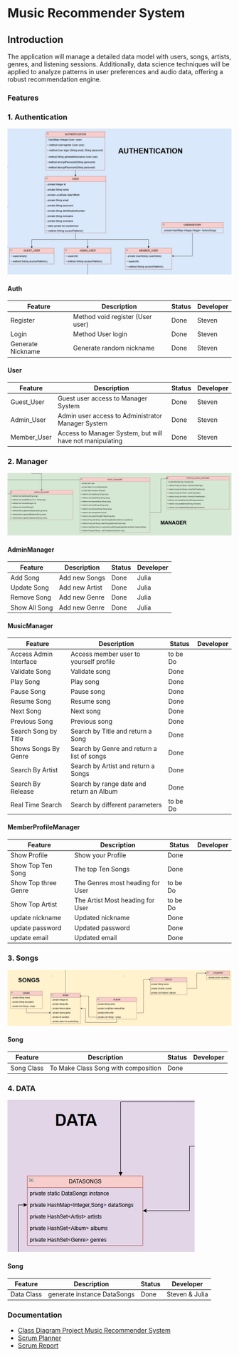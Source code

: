 # Music Recommender System

## Introduction
The application will manage a detailed data model with users, songs, artists, genres, and listening sessions. 
Additionally, data science techniques will be applied to analyze patterns in user preferences and audio data, offering a robust recommendation engine.

### Features

### 1. Authentication
![Auth](img/auth.jpg)

#### Auth

| Feature           | Description                      | Status | Developer |
|-------------------|----------------------------------|--------|-----------|
| Register          | Method void register (User user) | Done   | Steven    |
| Login             | Method User login                | Done   | Steven    |
| Generate Nickname | Generate random nickname         | Done   | Steven    |

#### User

| Feature       | Description                                              | Status | Developer |
|---------------|----------------------------------------------------------|--------|-----------|
| Guest_User    | Guest user access to Manager System                      | Done   | Steven    |  
| Admin_User    | Admin user access to Administrator Manager System        | Done   | Steven    |
| Member_User   | Access to Manager System, but will have not manipulating | Done   | Steven    |


### 2. Manager
![Manager](img/manager.jpg)

#### AdminManager

| Feature       | Description    | Status | Developer |
|---------------|----------------|--------|-----------|
| Add Song      | Add new Songs  | Done   | Julia     |
| Update Song   | Add new Artist | Done   | Julia     |
| Remove Song   | Add new Genre  | Done   | Julia     |
| Show All Song | Add new Genre  | Done   | Julia     |


#### MusicManager

| Feature                | Description                                | Status   | Developer |
|------------------------|--------------------------------------------|----------|-----------|
| Access Admin Interface | Access member user to yourself profile     | to be Do |           |
| Validate Song          | Validate song                              | Done     |           |
| Play Song              | Play song                                  | Done     |           |
| Pause Song             | Pause song                                 | Done     |           |
| Resume Song            | Resume song                                | Done     |           |
| Next Song              | Next song                                  | Done     |           |
| Previous Song          | Previous song                              | Done     |           |
| Search Song by Title   | Search by Title and return a Song          | Done     |           |
| Shows Songs By Genre   | Search by Genre and return a list of songs | Done     |           |
| Search By Artist       | Search by Artist and return a Songs        | Done     |           |
| Search By Release      | Search by range date and return an Album   | Done     |           |
| Real Time Search       | Search by different parameters             | to be Do |           |

#### MemberProfileManager

| Feature              | Description                      | Status   | Developer |
|----------------------|----------------------------------|----------|-----------|
| Show Profile         | Show your Profile                | Done     |           |
| Show Top Ten Song    | The top Ten Songs                | Done     |           |
| Show Top three Genre | The Genres most heading for User | to be Do |           |
| Show Top Artist      | The Artist Most heading for User | to be Do |           |
| update nickname      | Updated nickname                 | Done     |           |
| update password      | Updated password                 | Done     |           |
| update email         | Updated email                    | Done     |           | 

### 3. Songs
![Songs](img/songs.jpg)

#### Song

| Feature           | Description                         | Status | Developer |
|-------------------|-------------------------------------|--------|-----------|
| Song Class        | To Make Class Song with composition | Done   |           |

### 4. DATA
![Data](img/data.jpg)

#### Song

| Feature    | Description                 | Status | Developer |
|------------|-----------------------------|--------|-----------| 
| Data Class | generate instance DataSongs | Done   | Steven & Julia | 


### Documentation
+ [Class Diagram Project Music Recommender System](https://drive.google.com/file/d/1EfPopsuNGfS590GFdUUheVOVDKjg46cd/view?usp=drive_link)
+ [Scrum Planner](https://docs.google.com/spreadsheets/d/1rEBiQTtqf0slariM-Mr7hmkwMj8jV7SxucW3dnAYtes/edit?usp=sharing)
+ [Scrum Report](https://docs.google.com/document/d/1i74uvANGPbzYQX3pflOqah5UxF3w0kFpW3wvfyKNrE0/edit?usp=sharing)

